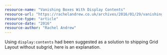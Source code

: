 ```yaml
---
resource-name: "Vanishing Boxes With Display Contents"
resource-url: "https://rachelandrew.co.uk/archives/2016/01/29/vanishing-boxes-with-display-contents/"
resource-type: "article"
resource-date: "2016"
resource-author: "Rachel Andrew"
---
```


Using `display:contents` had been suggested as a solution to shipping Grid Layout without subgrid, here is an explanation.
